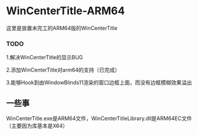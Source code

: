# WinCenterTitle-ARM64
这里是放置未完工的ARM64版的WinCenterTitle
### TODO
1.解决WinCenterTitle的显示BUG

2.添加WinCenterTitle对arm64的支持（已完成）

3.能够Hook到由WindowBlinds11渲染的窗口边框上面，而没有边框模糊效果溢出
## 一些事
WinCenterTitle.exe是ARM64文件，WinCenterTitleLibrary.dll是ARM64EC文件（主要因为库基本是X64）
